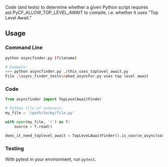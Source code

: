 Code (and tests) to determine whether a given Python script requires ast.PyCF_ALLOW_TOP_LEVEL_AWAIT to compile, i.e. whether it uses "Top Level Await."

## Usage

### Command Line

```bash
python asyncfinder.py (filename)

# Example:
>>> python asyncfinder.py ./this_uses_toplevel_await.py
File .\async_finder_tests\naked_asyncFor.py uses top level await
```

### Code

```python
from asyncfinder import TopLevelAwaitFinder

# Python file of interest:
my_file = '/path/to/my/file.py'

with open(my_file, 'r') as f:
    source = f.read()

does_it_need_toplevel_await = TopLeveLAwaitFinder().is_source_async(source)
```

### Testing

With pytest in your environment, run `pytest`.